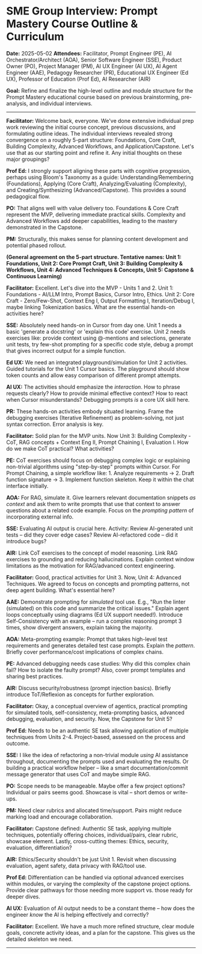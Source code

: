 # SME Group Interview: Prompt Mastery Course Outline & Curriculum

**Date:** 2025-05-02
**Attendees:** Facilitator, Prompt Engineer (PE), AI Orchestrator/Architect (AOA), Senior Software Engineer (SSE), Product Owner (PO), Project Manager (PM), AI UX Engineer (AI UX), AI Agent Engineer (AAE), Pedagogy Researcher (PR), Educational UX Engineer (Ed UX), Professor of Education (Prof Ed), AI Researcher (AIR)

**Goal:** Refine and finalize the high-level outline and module structure for the Prompt Mastery educational course based on previous brainstorming, pre-analysis, and individual interviews.

---

**Facilitator:** Welcome back, everyone. We've done extensive individual prep work reviewing the initial course concept, previous discussions, and formulating outline ideas. The individual interviews revealed strong convergence on a roughly 5-part structure: Foundations, Core Craft, Building Complexity, Advanced Workflows, and Application/Capstone. Let's use that as our starting point and refine it. Any initial thoughts on these major groupings?

**Prof Ed:** I strongly support aligning these parts with cognitive progression, perhaps using Bloom's Taxonomy as a guide: Understanding/Remembering (Foundations), Applying (Core Craft), Analyzing/Evaluating (Complexity), and Creating/Synthesizing (Advanced/Capstone). This provides a sound pedagogical flow.

**PO:** That aligns well with value delivery too. Foundations & Core Craft represent the MVP, delivering immediate practical skills. Complexity and Advanced Workflows add deeper capabilities, leading to the mastery demonstrated in the Capstone.

**PM:** Structurally, this makes sense for planning content development and potential phased rollout.

**(General agreement on the 5-part structure. Tentative names: Unit 1: Foundations, Unit 2: Core Prompt Craft, Unit 3: Building Complexity & Workflows, Unit 4: Advanced Techniques & Concepts, Unit 5: Capstone & Continuous Learning)**

**Facilitator:** Excellent. Let's dive into the MVP - Units 1 and 2. Unit 1: Foundations - AI/LLM Intro, Prompt Basics, Cursor Intro, Ethics. Unit 2: Core Craft - Zero/Few-Shot, Context Eng I, Output Formatting I, Iteration/Debug I, maybe linking Tokenization basics. What are the essential hands-on activities here?

**SSE:** Absolutely need hands-on in Cursor from day one. Unit 1 needs a basic 'generate a docstring' or 'explain this code' exercise. Unit 2 needs exercises like: provide context using @-mentions and selections, generate unit tests, try few-shot prompting for a specific code style, debug a prompt that gives incorrect output for a simple function.

**Ed UX:** We need an integrated playground/simulation for Unit 2 activities. Guided tutorials for the Unit 1 Cursor basics. The playground should show token counts and allow easy comparison of different prompt attempts.

**AI UX:** The activities should emphasize the *interaction*. How to phrase requests clearly? How to provide minimal effective context? How to react when Cursor misunderstands? Debugging prompts *is* a core UX skill here.

**PR:** These hands-on activities embody situated learning. Frame the debugging exercises (Iterative Refinement) as problem-solving, not just syntax correction. Error analysis is key.

**Facilitator:** Solid plan for the MVP units. Now Unit 3: Building Complexity - CoT, RAG concepts + Context Eng II, Prompt Chaining I, Evaluation I. How do we make CoT practical? What activities?

**PE:** CoT exercises should focus on debugging complex logic or explaining non-trivial algorithms using "step-by-step" prompts within Cursor. For Prompt Chaining, a simple workflow like: 1. Analyze requirements -> 2. Draft function signature -> 3. Implement function skeleton. Keep it within the chat interface initially.

**AOA:** For RAG, simulate it. Give learners relevant documentation snippets *as context* and ask them to write prompts that use that context to answer questions about a related code example. Focus on the *prompting pattern* of incorporating external info.

**SSE:** Evaluating AI output is crucial here. Activity: Review AI-generated unit tests – did they cover edge cases? Review AI-refactored code – did it introduce bugs?

**AIR:** Link CoT exercises to the concept of model reasoning. Link RAG exercises to grounding and reducing hallucinations. Explain context window limitations as the motivation for RAG/advanced context engineering.

**Facilitator:** Good, practical activities for Unit 3. Now, Unit 4: Advanced Techniques. We agreed to focus on concepts and prompting patterns, not deep agent building. What's essential here?

**AAE:** Demonstrate prompting for *simulated* tool use. E.g., "Run the linter (simulated) on this code and summarize the critical issues." Explain agent loops conceptually using diagrams (Ed UX support needed!). Introduce Self-Consistency with an example – run a complex reasoning prompt 3 times, show divergent answers, explain taking the majority.

**AOA:** Meta-prompting example: Prompt that takes high-level test requirements and generates detailed test case prompts. Explain the *pattern*. Briefly cover performance/cost implications of complex chains.

**PE:** Advanced debugging needs case studies: Why did this complex chain fail? How to isolate the faulty prompt? Also, cover prompt templates and sharing best practices.

**AIR:** Discuss security/robustness (prompt injection basics). Briefly introduce ToT/Reflexion as concepts for further exploration.

**Facilitator:** Okay, a conceptual overview of agentics, practical prompting for simulated tools, self-consistency, meta-prompting basics, advanced debugging, evaluation, and security. Now, the Capstone for Unit 5?

**Prof Ed:** Needs to be an authentic SE task allowing application of multiple techniques from Units 2-4. Project-based, assessed on the process and outcome.

**SSE:** I like the idea of refactoring a non-trivial module *using* AI assistance throughout, documenting the prompts used and evaluating the results. Or building a practical workflow helper – like a smart documentation/commit message generator that uses CoT and maybe simple RAG.

**PO:** Scope needs to be manageable. Maybe offer a few project options? Individual or pairs seems good. Showcase is vital – short demos or write-ups.

**PM:** Need clear rubrics and allocated time/support. Pairs might reduce marking load and encourage collaboration.

**Facilitator:** Capstone defined: Authentic SE task, applying multiple techniques, potentially offering choices, individual/pairs, clear rubric, showcase element. Lastly, cross-cutting themes: Ethics, security, evaluation, differentiation?

**AIR:** Ethics/Security shouldn't be just Unit 1. Revisit when discussing evaluation, agent safety, data privacy with RAG/tool use.

**Prof Ed:** Differentiation can be handled via optional advanced exercises within modules, or varying the complexity of the capstone project options. Provide clear pathways for those needing more support vs. those ready for deeper dives.

**AI UX:** Evaluation of AI output needs to be a constant theme – how does the engineer *know* the AI is helping effectively and correctly?

**Facilitator:** Excellent. We have a much more refined structure, clear module goals, concrete activity ideas, and a plan for the capstone. This gives us the detailed skeleton we need.

--- 